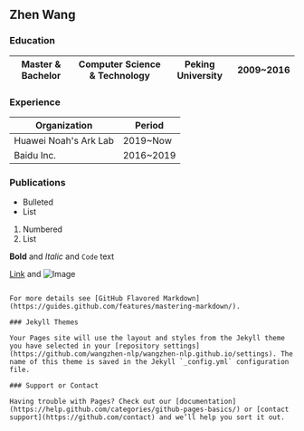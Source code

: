 ## Zhen Wang
### Education
| Master & Bachelor | Computer Science & Technology | Peking University | 2009\~2016 |
| ------------- | ------------- | ------------- | ------------- |

### Experience

| Organization | Period |
| ------------- | ------------- |
| Huawei Noah's Ark Lab | 2019\~Now |
| Baidu Inc. | 2016\~2019 |

### Publications

- Bulleted
- List

1. Numbered
2. List

**Bold** and _Italic_ and `Code` text

[Link](url) and ![Image](src)
```

For more details see [GitHub Flavored Markdown](https://guides.github.com/features/mastering-markdown/).

### Jekyll Themes

Your Pages site will use the layout and styles from the Jekyll theme you have selected in your [repository settings](https://github.com/wangzhen-nlp/wangzhen-nlp.github.io/settings). The name of this theme is saved in the Jekyll `_config.yml` configuration file.

### Support or Contact

Having trouble with Pages? Check out our [documentation](https://help.github.com/categories/github-pages-basics/) or [contact support](https://github.com/contact) and we’ll help you sort it out.
